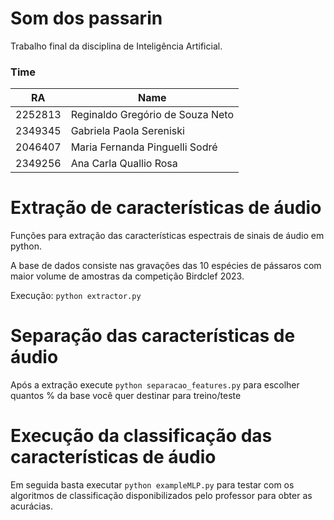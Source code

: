# Som dos passarin
Trabalho final da disciplina de Inteligência Artificial.

### Time

|  RA   | Name |
| -------- | ------- |
| 2252813  |     Reginaldo Gregório de Souza Neto |
| 2349345 |     Gabriela Paola Sereniski |
| 2046407    |  Maria Fernanda Pinguelli Sodré  |
| 2349256    |  Ana Carla Quallio Rosa  |

# Extração de características de áudio

Funções para extração das características espectrais de sinais de áudio em python.

A base de dados consiste nas gravações das 10 espécies de pássaros com maior volume de amostras da competição Birdclef 2023.

Execução: `python extractor.py`

# Separação das características de áudio
Após a extração execute `python separacao_features.py` para escolher quantos % da base você quer destinar para treino/teste

# Execução da classificação das características de áudio
Em seguida basta executar `python exampleMLP.py` para testar com os algoritmos de classificação disponibilizados pelo professor para obter as acurácias.
